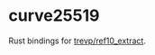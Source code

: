 curve25519
==========

Rust bindings for [trevp/ref10_extract](https://github.com/trevp/ref10_extract).
